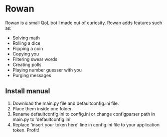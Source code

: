 # Rowan
Rowan is a small QoL bot I made out of curiosity.
Rowan adds features such as:
- Solving math
- Rolling a dice
- Flipping a coin
- Copying you
- Filtering swear words
- Creating polls
- Playing number guesser with you
- Purging messages

## Install manual
1. Download the main.py file and defaultconfig.ini file.
2. Place them inside one folder.
3. Rename defaultconfig.ini to config.ini or change configparser path in main.py to 'defaultconfig.ini'
4. Replace 'insert your token here' line in config.ini file to your application token.
Profit!